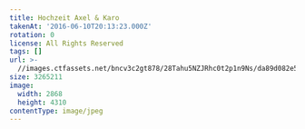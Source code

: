 ```yaml
---
title: Hochzeit Axel & Karo
takenAt: '2016-06-10T20:13:23.000Z'
rotation: 0
license: All Rights Reserved
tags: []
url: >-
  //images.ctfassets.net/bncv3c2gt878/28Tahu5NZJRhc0t2p1n9Ns/da89d082e5a7e432c2dcdf027702ceda/hochzeit-axel--karo_28100109601_o
size: 3265211
image:
  width: 2868
  height: 4310
contentType: image/jpeg
---
```


